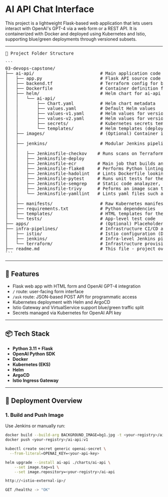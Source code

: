 # AI API Chat Interface

This project is a lightweight Flask-based web application that lets users interact with OpenAI's GPT-4 via a web form or a REST API. It is containerized with Docker and deployed using Kubernetes and Istio, supporting blue/green deployments through versioned subsets.

---

<pre>
📁 Project Folder Structure

```
03-devops-capstone/
├── ai-api/                         # Main application code and related configs
│   ├── app.py                      # Flask API source code
│   ├── backend.tf                  # Terraform config for backend services
│   ├── Dockerfile                  # Container definition for ai-api
│   ├── helm/                       # Helm chart for ai-api deployment
│   │   └── ai-api/
│   │       ├── Chart.yaml          # Helm chart metadata
│   │       ├── values.yaml         # Default Helm values
│   │       ├── values-v1.yaml      # Helm values for version 1
│   │       ├── values-v2.yaml      # Helm values for version 2
│   │       ├── secrets/            # Kubernetes secrets templates
│   │       └── templates/          # Helm templates (deployment, service, gateway, etc.)
│   ├── images/                     # (Optional) Container images or related assets
│   │
│   ├── jenkins/                    # Modular Jenkins pipelines for code quality and security
│   │
│   │   ├── Jenkinsfile-checkov    # Runs scans on Terraform code for misconfigurations and security
│   │   ├── Jenkinsfile-deploy
│   │   ├── Jenkinsfile-ecr        # Main job that builds and pushes the image for the app and initiates pipelines.
│   │   ├── Jenkinsfile-flake8     # Performs Python linting and style checks and tests.
│   │   ├── Jenkinsfile-hadolint   # Lints Dockerfile looking for best-practice violations and general issues.
│   │   ├── Jenkinsfile-pytest     # Runs unit tests for the ai-api server.
│   │   ├── Jenkinsfile-semgrep    # Static code analayzer, used to catch security and logic flaws in python.
│   │   ├── Jenkinsfile-trivy      # Peforms an image scan to detect vulnerabilities in the container image.
│   │   └── Jenkinsfile-yamllint   # Lints yaml files such as the Kubernetes manifests and Helm values.
│   │
│   ├── manifests/                  # Raw Kubernetes manifests (non-Helm)
│   ├── requirements.txt            # Python dependencies
│   ├── templates/                  # HTML templates for the app
│   └── tests/                      # App-level test code
├── apps/                           # (Optional) Placeholder or future apps directory
├── infra-pipelines/                # Infrastructure CI/CD and deployment logic
│   ├── istio/                      # Istio configuration (DestinationRule, VirtualService)
│   ├── jenkins/                    # Infra-level Jenkins pipelines (ArgoCD, Istio, destroy, etc.)
│   └── terraform/                  # Infrastructure provisioning with Terraform
├── readme.md                       # This file - project overview, usage, and instructions
```
</pre>


---

## 🧠 Features

- Flask web app with HTML form and OpenAI GPT-4 integration
- `/` route: user-facing form interface
- `/ask` route: JSON-based POST API for programmatic access
- Kubernetes deployment with Helm and ArgoCD
- Istio Gateway and VirtualService support blue/green traffic split
- Secrets managed via Kubernetes for OpenAI API key

---

## 📦 Tech Stack

- **Python 3.11 + Flask**
- **OpenAI Python SDK**
- **Docker**
- **Kubernetes (EKS)**
- **Helm**
- **ArgoCD**
- **Istio Ingress Gateway**

---

## 🚀 Deployment Overview

### 1. Build and Push Image

Use Jenkins or manually run:

```bash
docker build --build-arg BACKGROUND_IMAGE=bg1.jpg -t <your-registry>/ai-api:v1 .
docker push <your-registry>/ai-api:v1

kubectl create secret generic openai-secret \
  --from-literal=OPENAI_KEY=<your-api-key>

helm upgrade --install ai-api ./charts/ai-api \
    --set image.tag=v1 \
    --set image.repository=<your-registry>/ai-api

http://<istio-external-ip>/

GET /healthz -> "OK"
